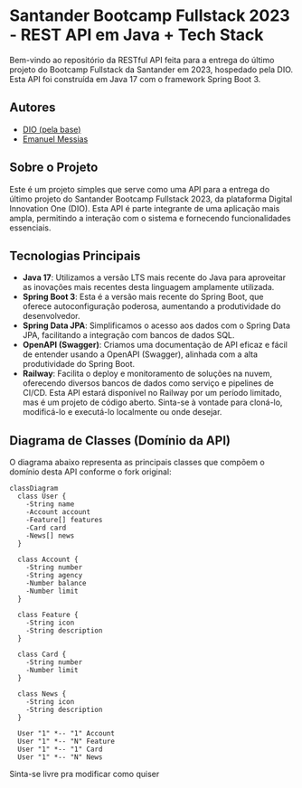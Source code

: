 # Santander Bootcamp Fullstack 2023 - REST API em Java + Tech Stack
Bem-vindo ao repositório da RESTful API feita para a entrega do último projeto do Bootcamp Fullstack da Santander em 2023, hospedado pela DIO. Esta API foi construída em Java 17 com o framework Spring Boot 3.

## Autores
- [DIO (pela base)](https://github.com/digitalinnovationone)
- [Emanuel Messias](https://github.com/messiasof)

## Sobre o Projeto
Este é um projeto simples que serve como uma API para a entrega do último projeto do Santander Bootcamp Fullstack 2023, da plataforma Digital Innovation One (DIO). Esta API é parte integrante de uma aplicação mais ampla, permitindo a interação com o sistema e fornecendo funcionalidades essenciais.

## Tecnologias Principais
- **Java 17**: Utilizamos a versão LTS mais recente do Java para aproveitar as inovações mais recentes desta linguagem amplamente utilizada.
- **Spring Boot 3**: Esta é a versão mais recente do Spring Boot, que oferece autoconfiguração poderosa, aumentando a produtividade do desenvolvedor.
- **Spring Data JPA**: Simplificamos o acesso aos dados com o Spring Data JPA, facilitando a integração com bancos de dados SQL.
- **OpenAPI (Swagger)**: Criamos uma documentação de API eficaz e fácil de entender usando a OpenAPI (Swagger), alinhada com a alta produtividade do Spring Boot.
- **Railway**: Facilita o deploy e monitoramento de soluções na nuvem, oferecendo diversos bancos de dados como serviço e pipelines de CI/CD. Esta API estará disponível no Railway por um período limitado, mas é um projeto de código aberto. Sinta-se à vontade para cloná-lo, modificá-lo e executá-lo localmente ou onde desejar.

## Diagrama de Classes (Domínio da API)
O diagrama abaixo representa as principais classes que compõem o domínio desta API conforme o fork original:

```mermaid
classDiagram
  class User {
    -String name
    -Account account
    -Feature[] features
    -Card card
    -News[] news
  }

  class Account {
    -String number
    -String agency
    -Number balance
    -Number limit
  }

  class Feature {
    -String icon
    -String description
  }

  class Card {
    -String number
    -Number limit
  }

  class News {
    -String icon
    -String description
  }

  User "1" *-- "1" Account
  User "1" *-- "N" Feature
  User "1" *-- "1" Card
  User "1" *-- "N" News
  ```

Sinta-se livre pra modificar como quiser
